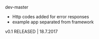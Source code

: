 dev-master
- Http codes added for error responses
- example app separated from framework


v0.1 RELEASED | 18.7.2017 